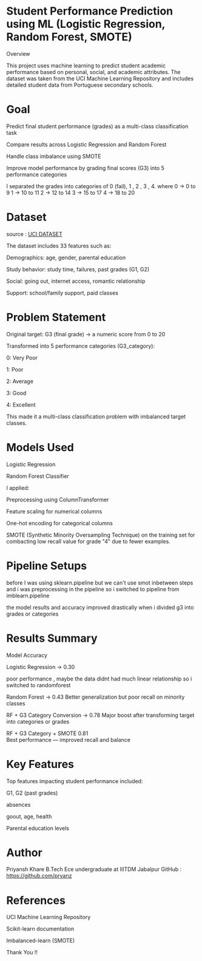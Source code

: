 # Student Performance Prediction using ML (Logistic Regression, Random Forest, SMOTE)
Overview

This project uses machine learning to predict student academic performance based on personal, social, and academic attributes. The dataset was taken from the UCI Machine Learning Repository and includes detailed student data from Portuguese secondary schools.

# Goal

Predict final student performance (grades) as a multi-class classification task

Compare results across Logistic Regression and Random Forest

Handle class imbalance using SMOTE

Improve model performance by grading final scores (G3) into 5 performance categories

I separated the grades into categories of 0 (fail), 1 , 2 , 3 , 4.
where 
0 -> 0 to 9
1 -> 10 to 11
2 -> 12 to 14
3 -> 15 to 17
4 -> 18 to 20

# Dataset

source : [UCI DATASET](https://archive.ics.uci.edu/ml/datasets/student+performance)


The dataset includes 33 features such as:

Demographics: age, gender, parental education

Study behavior: study time, failures, past grades (G1, G2)

Social: going out, internet access, romantic relationship

Support: school/family support, paid classes



# Problem Statement

Original target: G3 (final grade) → a numeric score from 0 to 20

Transformed into 5 performance categories (G3_category):

0: Very Poor

1: Poor

2: Average

3: Good

4: Excellent

This made it a multi-class classification problem with imbalanced target classes.



# Models Used

Logistic Regression

Random Forest Classifier

I applied:

Preprocessing using ColumnTransformer

Feature scaling for numerical columns

One-hot encoding for categorical columns

SMOTE (Synthetic Minority Oversampling Technique) on the training set for combacting low recall value for grade "4" due to fewer examples.


# Pipeline Setups

before I was using sklearn.pipeline but we can't use smot inbetween steps and i was preprocessing in the pipeline so i switched to pipeline from imblearn.pipeline


the model results and accuracy improved drastically when i divided g3 into grades or categories 



# Results Summary

Model	Accuracy

Logistic Regression ->	0.30

poor performance , maybe the data didnt had much linear relationship so i switched to randomforest


Random Forest	-> 0.43	
Better generalization but poor recall on minority classes


RF + G3 Category Conversion	-> 0.78	
Major boost after transforming target into categories or grades


RF + G3 Category + SMOTE	0.81	
Best performance — improved recall and balance


# Key Features
Top features impacting student performance included:

G1, G2 (past grades)

absences

goout, age, health

Parental education levels


# Author

Priyansh Khare
B.Tech Ece undergraduate at IIITDM Jabalpur
GitHub : https://github.com/pryanz


# References
UCI Machine Learning Repository

Scikit-learn documentation

Imbalanced-learn (SMOTE)

Thank You !!
